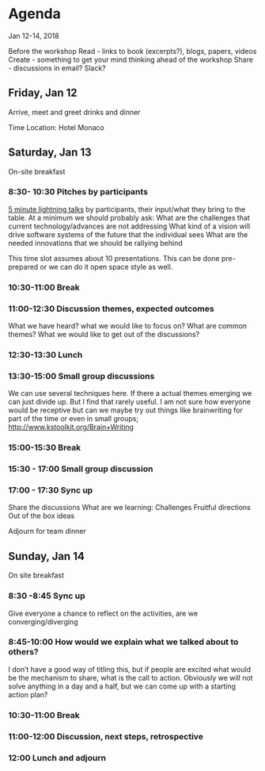# Agenda 

Jan 12-14, 2018

Before the workshop
Read - links to book (excerpts?), blogs, papers, videos
Create - something to get your mind thinking ahead of the workshop
Share - discussions in email? Slack?

## Friday, Jan 12

Arrive, meet and greet drinks and dinner

Time
Location: Hotel Monaco

## Saturday, Jan 13

On-site breakfast

### 8:30- 10:30 Pitches by participants

[5 minute lightning talks](https://github.com/michaelkeeling/future-of-software-design-workshop-2017/blob/master/participation.md#lighting-talks) by participants, their input/what they bring to the table. At a minimum we should probably ask:
What are the challenges that current technology/advances are not addressing
What kind of a vision will drive software systems of the future that the individual sees
What are the needed innovations that we should be rallying behind

This time slot assumes about 10 presentations. This can be done pre-prepared or we can do it open space style as well. 

### 10:30-11:00 Break

### 11:00-12:30 Discussion themes, expected outcomes
What we have heard?
what we would like to focus on?
What are common themes?
What we would like to get out of the discussions?

### 12:30-13:30 Lunch

### 13:30-15:00 Small group discussions

We can use several techniques here. If there a actual themes emerging we can just divide up. But I find that rarely useful. I am not sure how everyone would be receptive but can we maybe try out things like brainwriting for part of the time or even in small groups;
http://www.kstoolkit.org/Brain+Writing

### 15:00-15:30 Break

### 15:30 - 17:00 Small group discussion

### 17:00 - 17:30 Sync up
Share the discussions
What are we learning:
	Challenges
	Fruitful directions
	Out of the box ideas

Adjourn for team dinner

## Sunday, Jan 14

On site breakfast

### 8:30 -8:45 Sync up

Give everyone a chance to reflect on the activities, are we converging/diverging

### 8:45-10:00 How would we explain what we talked about to others?

I don’t have a good way of titling this, but if people are excited what would be the mechanism to share, what is the call to action. Obviously we will not solve anything in a day and a half, but we can come up with a starting action plan?

### 10:30-11:00 Break

### 11:00-12:00 Discussion, next steps, retrospective

### 12:00 Lunch and adjourn
